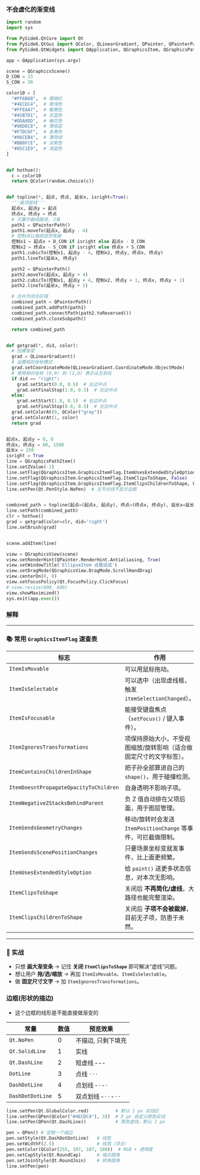 ### 不会虚化的渐变线

```py
import random
import sys

from PySide6.QtCore import Qt
from PySide6.QtGui import QColor, QLinearGradient, QPainter, QPainterPath
from PySide6.QtWidgets import QApplication, QGraphicsItem, QGraphicsPathItem, QGraphicsScene, QGraphicsView

app = QApplication(sys.argv)

scene = QGraphicsScene()
D_CON = 33
S_CON = 30

color10 = [
  "#FF6B6B",  # 珊瑚红
  "#4ECDC4",  # 青绿色
  "#FFEAA7",  # 暖黄色
  "#45B7D1",  # 天蓝色
  "#DDA0DD",  # 梅花色
  "#98D8C8",  # 薄荷蓝
  "#F7DC6F",  # 金黄色
  "#96CEB4",  # 薄荷绿
  "#BB8FCE",  # 淡紫色
  "#85C1E9",  # 浅蓝色
]


def hothue():
  c = color10
  return QColor(random.choice(c))


def topline(*, 起点, 终点, 延长x, isright=True):
  '''画顶层线'''
  起点x, 起点y = 起点
  终点x, 终点y = 终点
  # 贝塞尔曲线路径, 2条
  path1 = QPainterPath()
  path1.moveTo(起点x, 起点y - 4)
  # 控制点让曲线自然弯曲
  控制x1 = 起点x + D_CON if isright else 起点x - D_CON
  控制x2 = 终点x - S_CON if isright else 终点x + S_CON
  path1.cubicTo(控制x1, 起点y - 4, 控制x2, 终点y, 终点x, 终点y)
  path1.lineTo(延长x, 终点y)

  path2 = QPainterPath()
  path2.moveTo(起点x, 起点y + 4)
  path2.cubicTo(控制x1, 起点y + 4, 控制x2, 终点y + 1, 终点x, 终点y + 1)
  path2.lineTo(延长x, 终点y + 1)

  # 合并为闭合区域
  combined_path = QPainterPath()
  combined_path.addPath(path1)
  combined_path.connectPath(path2.toReversed())
  combined_path.closeSubpath()

  return combined_path


def getgrad(*, did, color):
  # 创建渐变
  grad = QLinearGradient()
  # 设置相对坐标模式
  grad.setCoordinateMode(QLinearGradient.CoordinateMode.ObjectMode)
  # 使用相对坐标 (0,0) 到 (1,0) 表示从左到右
  if did == "right":
    grad.setStart(0.0, 0.5)  # 左边中点
    grad.setFinalStop(1.0, 0.5)  # 右边中点
  else:
    grad.setStart(1.0, 0.5)  # 右边中点
    grad.setFinalStop(0.0, 0.5)  # 左边中点
  grad.setColorAt(0, QColor("gray"))
  grad.setColorAt(1, color)
  return grad


起点x, 起点y = 0, 0
终点x, 终点y = 60, 1500
延长x = 150
isright = True
line = QGraphicsPathItem()
line.setZValue(-1)
line.setFlag(QGraphicsItem.GraphicsItemFlag.ItemUsesExtendedStyleOption, True)
line.setFlag(QGraphicsItem.GraphicsItemFlag.ItemClipsToShape, False)
line.setFlag(QGraphicsItem.GraphicsItemFlag.ItemClipsChildrenToShape, False)
line.setPen(Qt.PenStyle.NoPen)  # 主节点线不显示边框


combined_path = topline(起点=(起点x, 起点y), 终点=(终点x, 终点y), 延长x=延长x, isright=isright)
line.setPath(combined_path)
clr = hothue()
grad = getgrad(color=clr, did='right')
line.setBrush(grad)


scene.addItem(line)

view = QGraphicsView(scene)
view.setRenderHint(QPainter.RenderHint.Antialiasing, True)
view.setWindowTitle('EllipseItem 点我试试')
view.setDragMode(QGraphicsView.DragMode.ScrollHandDrag)
view.centerOn(0, 0)
view.setFocusPolicy(Qt.FocusPolicy.ClickFocus)
# view.resize(600, 600)
view.showMaximized()
sys.exit(app.exec())

```

### 解释

---

### 📚 常用 `GraphicsItemFlag` 速查表

| 标志                                   | 作用                                                         |
| -------------------------------------- | ------------------------------------------------------------ |
| `ItemIsMovable`                        | 可以用鼠标拖动。                                             |
| `ItemIsSelectable`                     | 可以选中（出现虚线框，触发 `itemSelectionChanged`）。        |
| `ItemIsFocusable`                      | 能接受键盘焦点（`setFocus()` / 键入事件）。                  |
| `ItemIgnoresTransformations`           | 项保持原始大小，不受视图缩放/旋转影响（适合做固定尺寸的文字标签）。 |
| `ItemContainsChildrenInShape`          | 把子孙全部算进自己的 `shape()`，用于碰撞检测。               |
| `ItemDoesntPropagateOpacityToChildren` | 自身透明不影响子项。                                         |
| `ItemNegativeZStacksBehindParent`      | 负 Z 值自动排在父项后面，用于图层管理。                      |
| `ItemSendsGeometryChanges`             | 移动/旋转时会发送 `ItemPositionChange` 等事件，可拦截做限制。 |
| `ItemSendsScenePositionChanges`        | 只要场景坐标变就发事件，比上面更频繁。                       |
| `ItemUsesExtendedStyleOption`          | 给 `paint()` 送更多状态信息，对本次无影响。                  |
| `ItemClipsToShape`                     | 关闭后 **不再简化/虚线**，大路径也能完整渲染。               |
| `ItemClipsChildrenToShape`             | 关闭后 **子项不会被裁掉**，目前无子项，防患于未然。          |

---

### 🎯 实战
- 只想 **画大渐变条** → 记住 **关闭 `ItemClipsToShape`** 即可解决“虚线”问题。  
- 想让用户 **拖/选/缩放** → 再加 `ItemIsMovable`、`ItemIsSelectable`。  
- 做 **固定尺寸文字** → 加 `ItemIgnoresTransformations`。  

### 边框(形状的描边)

* 这个边框的线形是不能直接做渐变的

| 常量             | 数值 | 预览效果             |
| ---------------- | ---- | -------------------- |
| `Qt.NoPen`       | 0    | 不描边, 只剩下填充   |
| `Qt.SolidLine`   | 1    | 实线                 |
| `Qt.DashLine`    | 2    | 短虚线 ‑ ‑ ‑         |
| `DotLine`        | 3    | 点线 · · ·           |
| `DashDotLine`    | 4    | 点划线 ‑ · ‑ ·       |
| `DashDotDotLine` | 5    | 双点划线 ‑ · · ‑ · · |

```py
line.setPen(Qt.GlobalColor.red)          # 默认 1 px 实线红
line.setPen(QPen(QColor("#4ECDC4"), 3))  # 3 px 自定义颜色实线
line.setPen(QPen(Qt.DashLine))           # 黑色虚线，默认 1 px

pen = QPen() # 定制一个描边
pen.setStyle(Qt.DashDotDotLine)   # 线型
pen.setWidthF(2.5)                # 线宽（浮点）
pen.setColor(QColor(255, 107, 107, 180))  # RGB + 透明度
pen.setCapStyle(Qt.RoundCap)      # 端点圆角
pen.setJoinStyle(Qt.RoundJoin)    # 转角圆角
line.setPen(pen)
```

